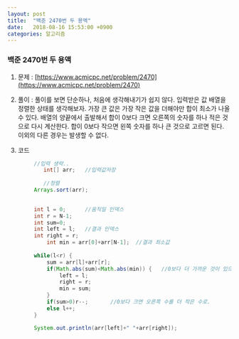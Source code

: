 ```yaml
---
layout: post
title:  "백준 2470번 두 용액"
date:   2018-08-16 15:53:00 +0900
categories: 알고리즘
---
```

### 백준 2470번 두 용액

1. 문제 : [https://www.acmicpc.net/problem/2470](https://www.acmicpc.net/problem/2470)

2. 풀이 : 풀이를 보면 단순하나, 처음에 생각해내기가 쉽지 않다. 입력받은 값 배열을 정렬한 상태를 생각해보자. 가장 큰 값은 가장 작은 값을 더해야만 합이 최소가 나올 수 있다. 배열의 양끝에서 출발해서 합이 0보다 크면 오른쪽의 숫자를 하나 적은 것으로 다시 계산한다. 합이 0보다 작으면 왼쪽 숫자를 하나 큰 것으로 고르면 된다. 이외의 다른 경우는 발생할 수 없다.  

3. 코드 

   ```java
   	    //입력 생략..
           int[] arr;	//입력값저장
            
           //정렬
   		Arrays.sort(arr);
           
   
   		int l = 0;		//움직일 인덱스
   		int r = N-1;
   		int sum=0;
   		int left = l;	//결과 인덱스
   		int right = r;
            int min = arr[0]+arr[N-1];	//결과 최소값
   		
   		while(l<r) {
   			sum = arr[l]+arr[r];
   			if(Math.abs(sum)<Math.abs(min)) {	//0보다 더 가까운 것이 있으면 결과 최신화
   				left = l;
   				right = r;
   				min = sum;
   			}
   			if(sum>0)r--;		//0보다 크면 오른쪽 수를 더 작은 수로.
   			else l++;		
   		}
   
   		System.out.println(arr[left]+" "+arr[right]);
   
   ```

   